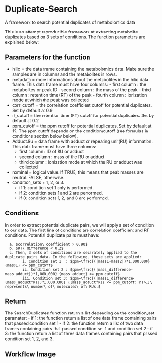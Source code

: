 # Duplicate-Search
A framework to search potential duplicates of metabolomics data

This is an attempt reproducible framework at extracting metabolite duplicates based on 3 sets of conditions. The function parameters are explained below:

## Parameters for the function
  - hilic          = the data frame containing the metabolomics data. Make sure the samples are in columns and the metabolites in rows. 
  - metadata       = more informations about the metabolites in the hilic data frame. This data frame must have four columns:
        - first column  : the metabolites or peak ID
        - second column : the mass of the peak 
        - third column  : retention time (RT) of the peak 
        - fourth column : ionization mode at which the peak was collected
   - corr_cutoff   = the correlation coefficient cutoff for potential duplicates. Set by default at 0.9 
   - rt_cutoff     = the retention time (RT) cutoff for potential duplicates. Set by default at 0.2
   - ppm_cutoff    = the ppm cutoff for potential duplicates. Set by default at 15. The ppm cutoff depends on the condition/cutoff (see formulas in conditions section below below). 
   - Adduct.Ru   = data frame with adduct or repeating unit(RU) information. This data frame must have three columns:
        - first column  : ID of RU or adduct 
        - second column : mass of the RU or adduct
        - third column  : ionization mode at which the RU or adduct was collected
   - nominal        = logical value. If TRUE, this means that peak masses are neutral. FALSE, otherwise.
   - condition_sets = 1, 2, or 3. 
        - if 1: condition set 1 only is performed. 
        - if 2: condition sets 1 and 2 are performed. 
        - if 3: condition sets 1, 2, and 3 are performed.
          
## Conditions
In order to extract potential duplicate pairs, we will apply a set of condition to our data. 
The first line of conditions are correlation coefficient and RT conditions. Potential duplicate pairs must have:
      
      a. $correlation\ coefficient > 0.90$
      b. $RT\ difference < 0.2$
      c. Then, 3 sets of conditions are separately applied to the duplicate pairs data. In the following, these sets are applied:
            i. Condition set 1  : $ppm=\frac{(|mass1-mass2|)*1,000,000} {mass1} <= ppm_cutoff$
            ii. Condition set 2 : $ppm=\frac{(|mass_difference-mass_adduct|)*1,000,000} {mass_adduct} <= ppm_cutoff$
            iii. Condition set 3: $ppm=\frac{(|mass1_difference-(mass_adduct*k)|)*1,000,000} {(mass_adduct*k)} <= ppm_cutoff: n(>1)\ represents\ number\ of\ molecules\ of\ RUs.$
 
 ## Return
The SearchDuplicates function return a list depending on the condition_set paramater:
    - if 1: the function return a list of one data frame containing pairs that passed condition set 1
    - if 2: the function return a list of two data frames containing pairs that passed condition set 1 and condition set 2
    - if 3: the function return a list of three data frames containing pairs that passed condition set 1, 2, and 3.
    
 ## Workflow Image
 
